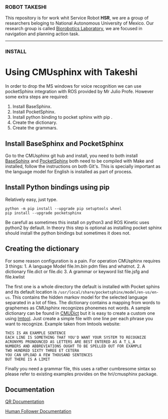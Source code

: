 ### ROBOT  TAKESHI
This repository is for work whit Service Robot **HSR**, we are a group of researchers beloging to National Autonomous University of Mexico. Our research group is called [Biorobotics Laboratory](https://biorobotics.fi-p.unam.mx/), we are focused in navigation and planning action task.
                                                                                                     
-----------------
### INSTALL

# Using CMUsphinx with Takeshi

In order to drop the MS windows for voice recognition we can use
pocketSphinx integration with ROS provided by Mr Julio Profe.
However some extra steps are required:

1.  Install BaseSphinx.
2.  Install PocketSphinx.
3.  Install python binding to pocket sphinx with pip .
4.  Create the dictionary.
5.  Create the grammars.

## Install BaseSphinx and PocketSphinx

Go to the CMUsphinx git hub and install, you need to both install
[BaseSphinx](https://github.com/cmusphinx/sphinxbase) and
[PocketSphinx](https://github.com/cmusphinx/pocketsphinx) both need to be
compiled with Make and installed, follow the instructions on both Git's.
This is specially important as the language model for English is
installed as part of process.

## Install Python bindings using pip

Relatively easy, just type.

    python -m pip install --upgrade pip setuptools wheel
    pip install --upgrade pocketsphinx

Be carefull as sometimes this install on python3 and ROS Kinetic uses python2
by default. In theory this step is optional as installing pocket sphinx should install
the python bindings but sometimes it does not.

## Creating the dictionary

For some reason configuration is a pain. For operation CMUsphinx requires 3 things:
1\. A language Model file.lm.bin pdm files and whatnot.
2\. A dictionary file.dict or file.dic
3\. A grammar or keyword list file.jsfg and file.kwlist

The first one is a whole directory the default is installed with Pocket sphins and
its default location is `/usr/local/share/pocketsphinx/model/en-us/en-us`. This contains
the hidden markov model for the selected language separated in a lot of files.
The dictionary contains a mapping from words to graphemes as CMUsphinx recognizes
phonemes not words.
A sample dictionary can be found in [CMUDict](https://github.com/cmusphinx/cmudict)
but it is easy to create a custom one using [lmtool](http://www.speech.cs.cmu.edu/tools/lmtool-new.html). Just create a simple
file with one line per each phrase you want to recognize. Example taken from lmtools website:

    THIS IS AN EXAMPLE SENTENCE
    EACH LINE IS SOMETHING THAT YOU'D WANT YOUR SYSTEM TO RECOGNIZE
    ACRONYMS PRONOUNCED AS LETTERS ARE BEST ENTERED AS A T_L_A
    NUMBERS AND ABBREVIATIONS OUGHT TO BE SPELLED OUT FOR EXAMPLE
    TWO HUNDRED SIXTY THREE ET CETERA
    YOU CAN UPLOAD A FEW THOUSAND SENTENCES
    BUT THERE IS A LIMIT

Finally you need a grammar file, this uses a rather cumbresome sintax so please refer to existing examples provides on the hri/cmusphinx package.


## Documentation

[QR Documentation](https://github.com/takeshisToCoding/Takeshi-Documentation/tree/master/catkin_ws/src/vision/qr_reader)

[Human Follower Documentation](https://github.com/takeshisToCoding/Takeshi-Documentation/tree/master/catkin_ws/src/hri/human_following)
